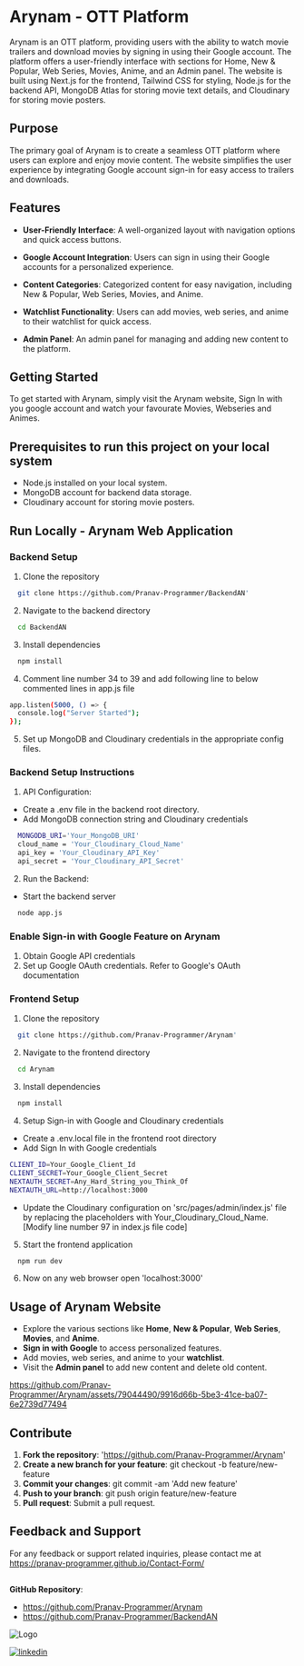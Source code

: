 # Arynam - OTT Platform

Arynam is an OTT platform, providing users with the ability to watch movie trailers and download movies by signing in using their Google account. The platform offers a user-friendly interface with sections for Home, New & Popular, Web Series, Movies, Anime, and an Admin panel. The website is built using Next.js for the frontend, Tailwind CSS for styling, Node.js for the backend API, MongoDB Atlas for storing movie text details, and Cloudinary for storing movie posters.
## Purpose

The primary goal of Arynam is to create a seamless OTT platform where users can explore and enjoy movie content. The website simplifies the user experience by integrating Google account sign-in for easy access to trailers and downloads.
## Features

- __User-Friendly Interface__: A well-organized layout with navigation options and quick access buttons.

- __Google Account Integration__: Users can sign in using their Google accounts for a personalized experience.

- __Content Categories__: Categorized content for easy navigation, including New & Popular, Web Series, Movies, and Anime.

- __Watchlist Functionality__: Users can add movies, web series, and anime to their watchlist for quick access.

- __Admin Panel__: An admin panel for managing and adding new content to the platform.

## Getting Started

To get started with Arynam, simply visit the Arynam website, Sign In with you google account and watch your favourate Movies, Webseries and Animes.

## Prerequisites to run this project on your local system

- Node.js installed on your local system.
- MongoDB account for backend data storage.
- Cloudinary account for storing movie posters.

## Run Locally - Arynam Web Application

### Backend Setup

1. Clone the repository
```bash
  git clone https://github.com/Pranav-Programmer/BackendAN'
```
2. Navigate to the backend directory
```bash
  cd BackendAN
```
3. Install dependencies
```bash
  npm install
```
4. Comment line number 34 to 39 and add following line to below commented lines in app.js file
```bash
app.listen(5000, () => {
  console.log("Server Started");
});
```
5. Set up MongoDB and Cloudinary credentials in the appropriate config files.

### Backend Setup Instructions

1. API Configuration:
* Create a .env file in the backend root directory.
* Add MongoDB connection string and Cloudinary credentials
```bash
  MONGODB_URI='Your_MongoDB_URI'
  cloud_name = 'Your_Cloudinary_Cloud_Name'
  api_key = 'Your_Cloudinary_API_Key'
  api_secret = 'Your_Cloudinary_API_Secret'
```
2. Run the Backend:
- Start the backend server
```bash
  node app.js
```
### Enable Sign-in with Google Feature on Arynam
1. Obtain Google API credentials
2. Set up Google OAuth credentials. Refer to Google's OAuth documentation

### Frontend Setup

1. Clone the repository
```bash
  git clone https://github.com/Pranav-Programmer/Arynam'
```
2. Navigate to the frontend directory
```bash
  cd Arynam
```
3. Install dependencies
```bash
  npm install
```
4. Setup Sign-in with Google and Cloudinary credentials
* Create a .env.local file in the frontend root directory
* Add Sign In with Google credentials
```bash
CLIENT_ID=Your_Google_Client_Id
CLIENT_SECRET=Your_Google_Client_Secret
NEXTAUTH_SECRET=Any_Hard_String_you_Think_Of
NEXTAUTH_URL=http://localhost:3000
```
* Update the Cloudinary configuration on 'src/pages/admin/index.js' file by replacing the placeholders with Your_Cloudinary_Cloud_Name. [Modify line number 97 in index.js file code]
5. Start the frontend application
```bash
  npm run dev
```
6. Now on any web browser open 'localhost:3000'

## Usage of Arynam Website

- Explore the various sections like __Home__, __New & Popular__, __Web Series__, __Movies__, and __Anime__.
- __Sign in with Google__ to access personalized features.
- Add movies, web series, and anime to your __watchlist__.
- Visit the __Admin panel__ to add new content and delete old content.


https://github.com/Pranav-Programmer/Arynam/assets/79044490/9916d66b-5be3-41ce-ba07-6e2739d77494


## Contribute 

1. __Fork the repository__: 'https://github.com/Pranav-Programmer/Arynam'
2. __Create a new branch for your feature__: git checkout -b feature/new-feature
3. __Commit your changes__: git commit -am 'Add new feature'
4. __Push to your branch__: git push origin feature/new-feature
5. __Pull request__: Submit a pull request.
## Feedback and Support

For any feedback or support related inquiries, please contact me at https://pranav-programmer.github.io/Contact-Form/


## 

__GitHub Repository__: 
* https://github.com/Pranav-Programmer/Arynam
* https://github.com/Pranav-Programmer/BackendAN

![Logo](https://github.com/Pranav-Programmer/Arynam/assets/79044490/640fa807-c649-43a7-8dbd-0c4d0f678947)

[![linkedin](https://img.shields.io/badge/linkedin-0A66C2?style=for-the-badge&logo=linkedin&logoColor=white)](https://www.linkedin.com/in/pranav-dharme/)
